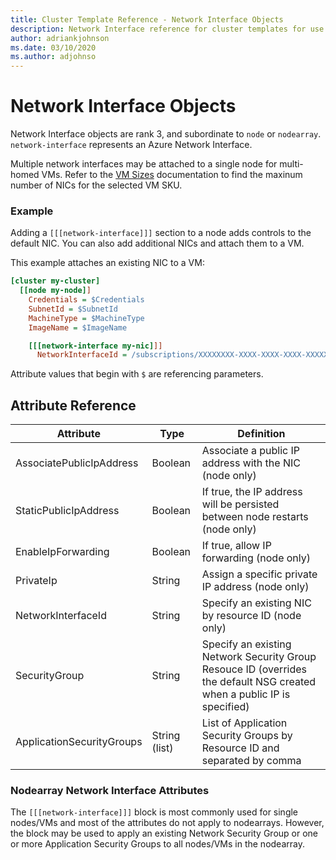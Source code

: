 ```yaml
---
title: Cluster Template Reference - Network Interface Objects
description: Network Interface reference for cluster templates for use with Azure CycleCloud
author: adriankjohnson
ms.date: 03/10/2020
ms.author: adjohnso
---
```


# Network Interface Objects

Network Interface objects are rank 3, and subordinate to `node` or `nodearray`. `network-interface` represents an Azure Network Interface.

Multiple network interfaces may be attached to a single node for multi-homed VMs.   Refer to the [VM Sizes](/azure/virtual-machines/linux/sizes) documentation to find the maxinum number of NICs for the selected VM SKU.

### Example

Adding a `[[[network-interface]]]` section to a node adds controls to the default NIC. You can also add additional NICs and attach them to a VM.

This example attaches an existing NIC to a VM:

``` ini
[cluster my-cluster]
  [[node my-node]]
    Credentials = $Credentials
    SubnetId = $SubnetId
    MachineType = $MachineType
    ImageName = $ImageName

    [[[network-interface my-nic]]]
      NetworkInterfaceId = /subscriptions/XXXXXXXX-XXXX-XXXX-XXXX-XXXXXXXXXXXX/resourceGroups/my-rg/providers/Microsoft.Network/networkInterfaces/my-nic
```

Attribute values that begin with `$` are referencing parameters.

## Attribute Reference

Attribute | Type | Definition
------ | ----- | ----------
AssociatePublicIpAddress | Boolean | Associate a public IP address with the NIC (node only)
StaticPublicIpAddress | Boolean | If true, the IP address will be persisted between node restarts (node only)
EnableIpForwarding | Boolean | If true, allow IP forwarding (node only)
PrivateIp | String | Assign a specific private IP address (node only)
NetworkInterfaceId | String | Specify an existing NIC by resource ID (node only)
SecurityGroup | String | Specify an existing Network Security Group Resouce ID (overrides the default NSG created when a public IP is specified)
ApplicationSecurityGroups | String (list) | List of Application Security Groups by Resource ID and separated by comma

### Nodearray Network Interface Attributes

The `[[[network-interface]]]` block is most commonly used for single nodes/VMs and most of the attributes do not apply to nodearrays.   However, the block may be used to apply an existing Network Security Group or one or more Application Security Groups to all nodes/VMs in the nodearray.
